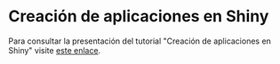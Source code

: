 # Creación de aplicaciones en Shiny

Para consultar la presentación del tutorial "Creación de aplicaciones en Shiny" visite [este enlace](http://rpubs.com/cmlopera/547041).

